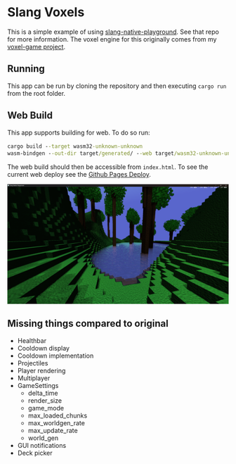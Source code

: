 # Slang Voxels

This is a simple example of using [slang-native-playground](https://github.com/Devon7925/slang-native-playground). See that repo for more information. The voxel engine for this originally comes from my [voxel-game project](https://github.com/Devon7925/voxel-game).

## Running

This app can be run by cloning the repository and then executing `cargo run` from the root folder.

## Web Build

This app supports building for web. To do so run:

```bat
cargo build --target wasm32-unknown-unknown
wasm-bindgen --out-dir target/generated/ --web target/wasm32-unknown-unknown/debug/slang-voxels.wasm 
```

The web build should then be accessible from `index.html`. To see the current web deploy see the [Github Pages Deploy](https://devon7925.github.io/slang-voxels/).

![An example render of the voxel engine](docs/example_render.png)

## Missing things compared to original

* Healthbar
* Cooldown display
* Cooldown implementation
* Projectiles
* Player rendering
* Multiplayer
* GameSettings
  * delta_time
  * render_size
  * game_mode
  * max_loaded_chunks
  * max_worldgen_rate
  * max_update_rate
  * world_gen
* GUI notifications
* Deck picker
